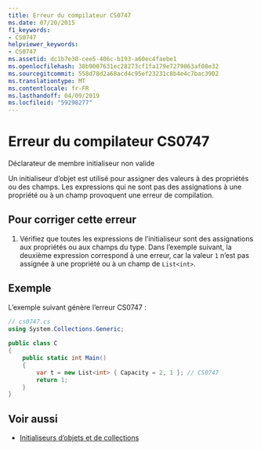 ```yaml
---
title: Erreur du compilateur CS0747
ms.date: 07/20/2015
f1_keywords:
- CS0747
helpviewer_keywords:
- CS0747
ms.assetid: dc1b7e38-cee5-406c-b193-a60ec4faebe1
ms.openlocfilehash: 38b9007631ec28273cf1fa179e7279063af08e32
ms.sourcegitcommit: 558d78d2a68acd4c95ef23231c8b4e4c7bac3902
ms.translationtype: MT
ms.contentlocale: fr-FR
ms.lasthandoff: 04/09/2019
ms.locfileid: "59298277"
---
```

# <a name="compiler-error-cs0747"></a>Erreur du compilateur CS0747
Déclarateur de membre initialiseur non valide  
  
 Un initialiseur d’objet est utilisé pour assigner des valeurs à des propriétés ou des champs. Les expressions qui ne sont pas des assignations à une propriété ou à un champ provoquent une erreur de compilation.  
  
## <a name="to-correct-this-error"></a>Pour corriger cette erreur  
  
1. Vérifiez que toutes les expressions de l’initialiseur sont des assignations aux propriétés ou aux champs du type. Dans l’exemple suivant, la deuxième expression correspond à une erreur, car la valeur `1` n’est pas assignée à une propriété ou à un champ de `List<int>`.  
  
## <a name="example"></a>Exemple  
 L’exemple suivant génère l’erreur CS0747 :  
  
```csharp  
// cs0747.cs  
using System.Collections.Generic;  
  
public class C  
{  
    public static int Main()  
    {  
        var t = new List<int> { Capacity = 2, 1 }; // CS0747  
        return 1;  
    }  
}  
```  
  
## <a name="see-also"></a>Voir aussi

- [Initialiseurs d’objets et de collections](../../csharp/programming-guide/classes-and-structs/object-and-collection-initializers.md)
